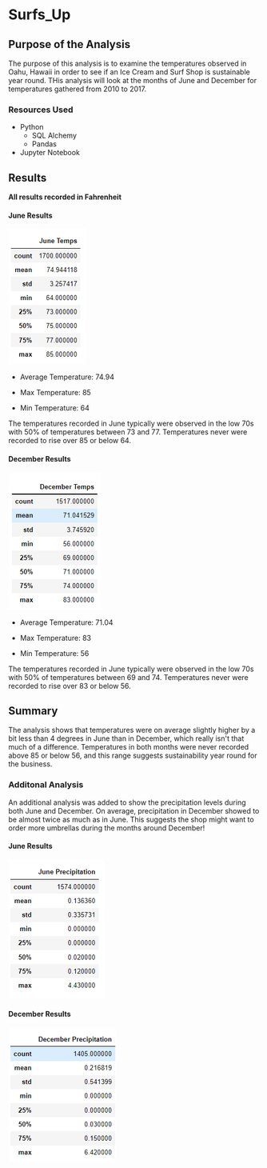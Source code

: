 # Surfs_Up

## Purpose of the Analysis
The purpose of this analysis is to examine the temperatures observed in Oahu, Hawaii in order to see if an Ice Cream and Surf Shop is sustainable year round. THis analysis will look at the months of June and December for temperatures gathered from 2010 to 2017.

### Resources Used
- Python
	- SQL Alchemy
	- Pandas
- Jupyter Notebook

## Results
**All results recorded in Fahrenheit**

#### June Results
![Image1](Resources/June_Temps.PNG)

- Average Temperature: 74.94

- Max Temperature: 85

- Min Temperature: 64

The temperatures recorded in June typically were observed in the low 70s with 50% of temperatures between 73 and 77. Temperatures never were recorded to rise over 85 or below 64.

#### December Results
![Image2](Resources/Dec_Temps.PNG)

- Average Temperature: 71.04

- Max Temperature: 83

- Min Temperature: 56

The temperatures recorded in June typically were observed in the low 70s with 50% of temperatures between 69 and 74. Temperatures never were recorded to rise over 83 or below 56.

## Summary

The analysis shows that temperatures were on average slightly higher by a bit less than 4 degrees in June than in December, which really isn't that much of a difference. Temperatures in both months were never recorded above 85 or below 56, and this range suggests sustainability year round for the business.

### Additonal Analysis

An additional analysis was added to show the precipitation levels during both June and December. On average, precipitation in December showed to be almost twice as much as in June. This suggests the shop might want to order more umbrellas during the months around December!

#### June Results
![Image3](Resources/June_Precipitation.PNG)

#### December Results
![Image4](Resources/Dec_Precipitation.PNG)
